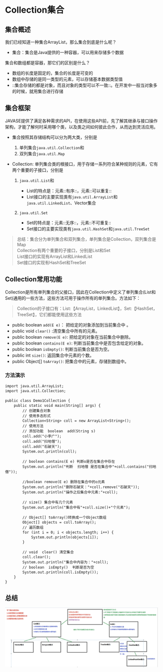 # Collection集合
## 集合概述
我们已经知道一种集合ArrayList<E>，那么集合到底是什么呢？
* 集合：集合是Java提供的一种容器，可以用来存储多个数据

集合和数组都是容器，那它们的区别是什么？
* 数组的长度是固定的，集合的长度是可变的
* 数组中存储的是同一类型的元素，可以存储基本数据类型值
* ::集合存储的都是对象，而且对象的类型可以不一致::。在开发中一般当对象多的时候，就用集合进行存储

## 集合框架
JAVASE提供了满足各种需求的API，在使用这些API前，先了解其继承与接口操作架构，才能了解何时采用哪个类，以及类之间如何彼此合作，从而达到灵活应用。
* 集合按照其存储结构可以分为两大类，分别是
	1. 单列集合`java.util.Collection`和
	2. 双列集合`java.util.Map`

* Collection: 单列集合类的根接口，用于存储一系列符合某种规则的元素，它有两个重要的子接口，分别是
	1. `java.util.List`和
		* List的特点是：元素::有序::，元素::可以重复::
		* List接口的主要实现类有`java.util.ArrayList`和`java.util.LinkedList`、Vector集合

	2. `java.util.Set`
		* Set的特点是：元素::无序::，元素::不可重复::
		* Set接口的主要实现类有`java.util.HashSet`和`java.util.TreeSet`
> 总结：集合分为单列集合和双列集合，单列集合是Collection，双列集合是Map  
> Collection有两个重要的子接口，分别是List和Set  
> List接口的实现有ArrayList和LinkedList  
> Set接口的实现有HashSet和TreeSet  

## Collection常用功能
Collection是所有单列集合的父接口，因此在Collection中定义了单列集合(List和Set)通用的一些方法，这些方法可用于操作所有的单列集合。方法如下：

> Collection的子接口有：List:【ArrayList，LinkedList】，Set:【HashSet，TreeSet】，它们都能使用这些方法  

* public boolean `add(E e)`： 把给定的对象添加到当前集合中 。
* public void `clear()` :清空集合中所有的元素。
* public boolean `remove(E e)`: 把给定的对象在当前集合中删除。
* public boolean `contains(E e)`: 判断当前集合中是否包含给定的对象。
* public boolean `isEmpty()`: 判断当前集合是否为空。
* public int `size()`: 返回集合中元素的个数。
* public Object[] `toArray()`: 把集合中的元素，存储到数组中。

### 方法演示
```
import java.util.ArrayList;
import java.util.Collection;

public class Demo1Collection {
    public static void main(String[] args) {
		// 创建集合对象 
    	// 使用多态形式
    	Collection<String> coll = new ArrayList<String>();
    	// 使用方法
    	// 添加功能  boolean  add(String s)
    	coll.add("小李广");
    	coll.add("扫地僧");
    	coll.add("石破天");
    	System.out.println(coll);

    	// boolean contains(E e) 判断o是否在集合中存在
    	System.out.println("判断  扫地僧 是否在集合中"+coll.contains("扫地僧"));

    	//boolean remove(E e) 删除在集合中的o元素
    	System.out.println("删除石破天："+coll.remove("石破天"));
    	System.out.println("操作之后集合中元素:"+coll);
    	
    	// size() 集合中有几个元素
		System.out.println("集合中有"+coll.size()+"个元素");

		// Object[] toArray()转换成一个Object数组
    	Object[] objects = coll.toArray();
    	// 遍历数组
    	for (int i = 0; i < objects.length; i++) {
			System.out.println(objects[i]);
		}

		// void  clear() 清空集合
		coll.clear();
		System.out.println("集合中内容为："+coll);
		// boolean  isEmpty()  判断是否为空
		System.out.println(coll.isEmpty());  	
	}
}
```

## 总结

![](Collection%E9%9B%86%E5%90%88/%E6%88%AA%E5%B1%8F2021-02-24%2021.21.47.png)